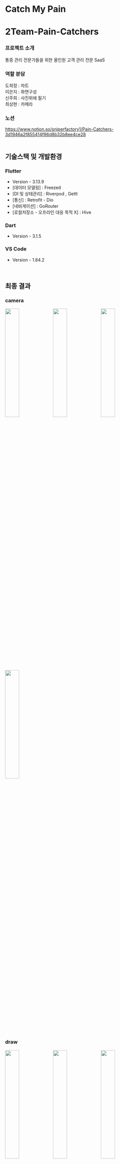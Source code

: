 # Catch My Pain

# 2Team-Pain-Catchers

### 프로젝트 소개
통증 관리 전문가들을 위한 올인원 고객 관리 전문 SaaS

### 역할 분담
도희정 : 차트<br>
이은지 : 화면구성<br>
신주희 : 사진위에 필기<br>
최상현 : 카메라<br>

### 노션
https://www.notion.so/sniperfactory1/Pain-Catchers-3d1946a2f855414f96d8b32b8ee4ce28
<br><br>

## 기술스택 및 개발환경
### Flutter
- Version - 3.13.9
- [데이터 모델링] : Freezed
- [DI 및 상태관리] : Riverpod , GetIt
- [통신] : Retrofit - Dio
- [네비게이션] : GoRouter
- [로컬저장소 - 오프라인 대응 목적 X] : Hive

### Dart
- Version - 3.1.5

### VS Code
- Version - 1.84.2

<br>

## 최종 결과
### camera
<img src="https://github.com/pie-sfac/2Team-Pain-Catchers/assets/115637631/350cd3fa-e00a-40a4-8343-0ef8cb95c8fe" width="30%" height="30%">
<img src="https://github.com/pie-sfac/2Team-Pain-Catchers/assets/115637631/169e4ced-0fdb-4020-b857-6d20b2334fc1" width="30%" height="30%">
<img src="https://github.com/pie-sfac/2Team-Pain-Catchers/assets/115637631/52ab8759-cef0-4d15-8083-11e04ba4a16c" width="30%" height="30%">
<img src="https://github.com/pie-sfac/2Team-Pain-Catchers/assets/115637631/810d3903-4f39-45b1-85e5-6b96a90e5a62" width="30%" height="30%">

### draw
<img src="https://github.com/pie-sfac/2Team-Pain-Catchers/assets/115637631/06a788f2-7577-45cb-ba84-7b8751939884" width="30%" height="30%">
<img src="https://github.com/pie-sfac/2Team-Pain-Catchers/assets/115637631/653cb61b-151f-42a2-ad16-b9cb49857448" width="30%" height="30%">
<img src="https://github.com/pie-sfac/2Team-Pain-Catchers/assets/115637631/046d107a-4603-496c-8130-8146833f9544" width="30%" height="30%">

### chart
<img src="https://github.com/pie-sfac/2Team-Pain-Catchers/assets/115637631/3b1c9648-16ea-45b3-8841-492efc2fd432" width="30%" height="30%">
<img src="https://github.com/pie-sfac/2Team-Pain-Catchers/assets/115637631/9e04510f-5d78-451e-a277-7ae9a8d12b60" width="30%" height="30%">
<img src="https://github.com/pie-sfac/2Team-Pain-Catchers/assets/115637631/6c309c18-7b08-4d46-95e0-ab40d55e5b9e" width="30%" height="30%">

### report
<img src="https://github.com/pie-sfac/2Team-Pain-Catchers/assets/115637631/a28da7f4-1032-4b24-b1ba-496b6320dc4a" width="30%" height="30%">
<img src="https://github.com/pie-sfac/2Team-Pain-Catchers/assets/115637631/3f55a6d8-9249-4138-9914-d9b986c54b83" width="30%" height="30%">
<img src="https://github.com/pie-sfac/2Team-Pain-Catchers/assets/115637631/60ebd0ee-4547-40c7-aeff-9d2be423bb84" width="30%" height="30%">
